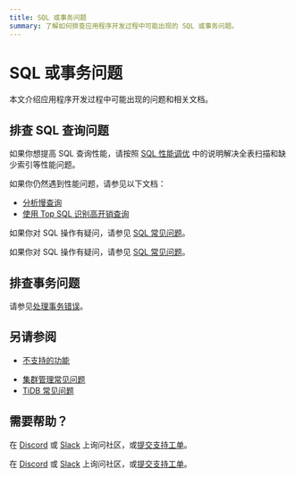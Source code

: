 ```yaml
---
title: SQL 或事务问题
summary: 了解如何排查应用程序开发过程中可能出现的 SQL 或事务问题。
---
```


# SQL 或事务问题

本文介绍应用程序开发过程中可能出现的问题和相关文档。

## 排查 SQL 查询问题

如果你想提高 SQL 查询性能，请按照 [SQL 性能调优](/develop/dev-guide-optimize-sql-overview.md) 中的说明解决全表扫描和缺少索引等性能问题。

<CustomContent platform="tidb">

如果你仍然遇到性能问题，请参见以下文档：

- [分析慢查询](/analyze-slow-queries.md)
- [使用 Top SQL 识别高开销查询](/dashboard/top-sql.md)

如果你对 SQL 操作有疑问，请参见 [SQL 常见问题](/faq/sql-faq.md)。

</CustomContent>

<CustomContent platform="tidb-cloud">

如果你对 SQL 操作有疑问，请参见 [SQL 常见问题](https://docs.pingcap.com/tidb/stable/sql-faq)。

</CustomContent>

## 排查事务问题

请参见[处理事务错误](/develop/dev-guide-transaction-troubleshoot.md)。

## 另请参阅

- [不支持的功能](/mysql-compatibility.md#unsupported-features)

<CustomContent platform="tidb">

- [集群管理常见问题](/faq/manage-cluster-faq.md)
- [TiDB 常见问题](/faq/tidb-faq.md)

</CustomContent>

## 需要帮助？

<CustomContent platform="tidb">

在 [Discord](https://discord.gg/DQZ2dy3cuc?utm_source=doc) 或 [Slack](https://slack.tidb.io/invite?team=tidb-community&channel=everyone&ref=pingcap-docs) 上询问社区，或[提交支持工单](/support.md)。

</CustomContent>

<CustomContent platform="tidb-cloud">

在 [Discord](https://discord.gg/DQZ2dy3cuc?utm_source=doc) 或 [Slack](https://slack.tidb.io/invite?team=tidb-community&channel=everyone&ref=pingcap-docs) 上询问社区，或[提交支持工单](https://tidb.support.pingcap.com/)。

</CustomContent>
